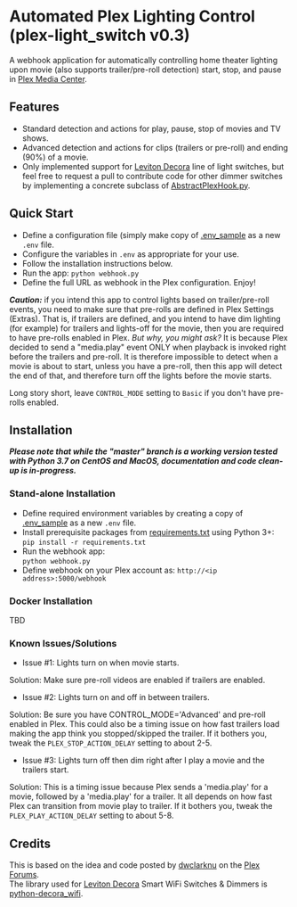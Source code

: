 # Automated Plex Lighting Control (plex-light_switch v0.3)
A webhook application for automatically controlling home theater lighting upon movie (also supports trailer/pre-roll 
detection) start, stop, and pause in [Plex Media Center](http://plex.tv).  

## Features
- Standard detection and actions for play, pause, stop of movies and TV shows.
- Advanced detection and actions for clips (trailers or pre-roll) and ending (90%) of a movie.
- Only implemented support for [Leviton Decora](http://www.leviton.com/en/products/lighting-controls/decora-smart-with-wifi) 
line of light switches, but feel free to request a pull to contribute code for other dimmer switches by implementing
a concrete subclass of [AbstractPlexHook.py](AbstractPlexHook.py).

## Quick Start
- Define a configuration file (simply make copy of [.env_sample](.env_sample) as a new `.env` file.
- Configure the variables in `.env` as appropriate for your use.
- Follow the installation instructions below.
- Run the app: `python webhook.py` 
- Define the full URL as webhook in the Plex configuration. Enjoy!

***Caution:*** if you intend this app to control lights based on trailer/pre-roll events, you need to make sure that 
pre-rolls are defined in Plex Settings (Extras). That is, if trailers are defined, and you intend to have dim lighting 
(for example) for trailers and lights-off for the movie, then you are required to have pre-rolls enabled in Plex. 
*But why, you might ask?* It is because Plex decided to send a "media.play" event ONLY when playback is invoked right 
before the trailers and pre-roll. It is therefore impossible to detect when a movie is about to start, unless you have 
a pre-roll, then this app will detect the end of that, and therefore turn off the lights before the movie starts.  

Long story short, leave `CONTROL_MODE` setting to `Basic` if you don't have pre-rolls enabled.

## Installation

***Please note that while the "master" branch is a working version tested with Python 3.7 on CentOS and MacOS, 
documentation and code clean-up is in-progress.***

### Stand-alone Installation

- Define required environment variables by creating a copy of [.env_sample](.env_sample) as a new `.env` file.
- Install prerequisite packages from [requirements.txt](requirements.txt) using Python 3+:  
`pip install -r requirements.txt`
- Run the webhook app:  
`python webhook.py`
- Define webhook on your Plex account as: `http://<ip address>:5000/webhook`

### Docker Installation
TBD

### Known Issues/Solutions

- Issue #1: Lights turn on when movie starts.   

Solution: Make sure pre-roll videos are enabled if trailers are enabled. 

- Issue #2: Lights turn on and off in between trailers.   
 
Solution: Be sure you have CONTROL_MODE='Advanced' and pre-roll enabled in Plex.  This could also be a timing issue
on how fast trailers load making the app think you stopped/skipped the trailer. If it bothers you, tweak the 
`PLEX_STOP_ACTION_DELAY` setting to about 2-5.

- Issue #3: Lights turn off then dim right after I play a movie and the trailers start.   

Solution: This is a timing issue because Plex sends a 'media.play' for a movie, followed by a 'media.play' for a 
trailer. It all depends on how fast Plex can transition from movie play to trailer. If it bothers you, tweak the 
`PLEX_PLAY_ACTION_DELAY` setting to about 5-8.

## Credits

This is based on the idea and code posted by [dwclarknu](https://forums.plex.tv/t/rel-control-leviton-lights/275873) 
on the [Plex Forums](https://forums.plex.tv).  
The library used for [Leviton Decora](http://www.leviton.com/en/products/lighting-controls/decora-smart-with-wifi) 
Smart WiFi Switches &amp; Dimmers is [python-decora_wifi](https://github.com/tlyakhov/python-decora_wifi).
